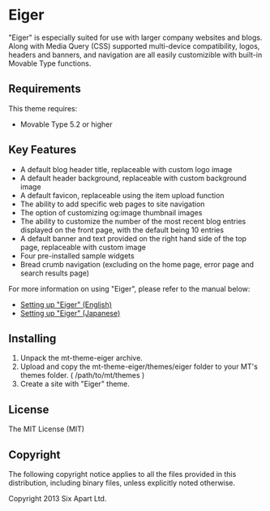 # Eiger
"Eiger" is especially suited for use with larger company websites and blogs. Along with Media Query (CSS) supported multi-device compatibility, logos, headers and banners, and navigation are all easily customizible with built-in Movable Type functions.

## Requirements
This theme requires:

* Movable Type 5.2 or higher

## Key Features
* A default blog header title, replaceable with custom logo image
* A default header background, replaceable with custom background image
* A default favicon, replaceable using the item upload function
* The ability to add specific web pages to site navigation
* The option of customizing og:image thumbnail images
* The ability to customize the number of the most recent blog entries displayed on the front page, with the default being 10 entries
* A default banner and text provided on the right hand side of the top page, replaceable with custom image
* Four pre-installed sample widgets
* Bread crumb navigation (excluding on the home page, error page and search results page)

For more information on using "Eiger", please refer to the manual below:

* [Setting up "Eiger" (English)](http://www.movabletype.org/documentation/mt5/design/themes/eiger.html)
* [Setting up "Eiger" (Japanese)](http://www.movabletype.jp/documentation/mt5/design/themes/eiger.html)

## Installing
1. Unpack the mt-theme-eiger archive.
2. Upload and copy the mt-theme-eiger/themes/eiger folder to your MT's themes folder. ( /path/to/mt/themes )
4. Create a site with "Eiger" theme.

## License
The MIT License (MIT)

## Copyright
The following copyright notice applies to all the files provided in this distribution, including binary files, unless explicitly noted otherwise.

Copyright 2013 Six Apart Ltd.
